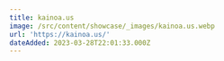 ```yaml
---
title: kainoa.us
image: /src/content/showcase/_images/kainoa.us.webp
url: 'https://kainoa.us/'
dateAdded: 2023-03-28T22:01:33.000Z
---
```



